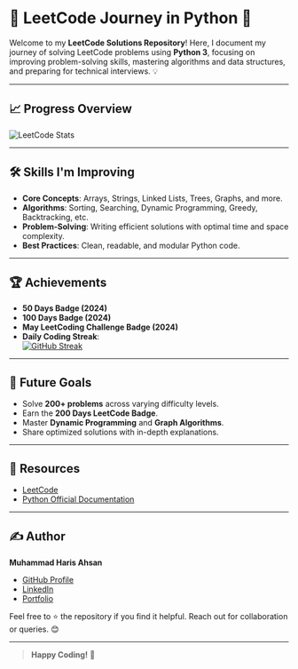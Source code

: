 # 🚀 LeetCode Journey in Python 🐍

Welcome to my **LeetCode Solutions Repository**! Here, I document my journey of solving LeetCode problems using **Python 3**, focusing on improving problem-solving skills, mastering algorithms and data structures, and preparing for technical interviews. 💡

---

## 📈 Progress Overview

![LeetCode Stats](https://leetcode.card.workers.dev/Muhammad_Haris_Ahsan?theme=dark&font=baloo&extension=null)

---

## 🛠️ Skills I'm Improving

- **Core Concepts**: Arrays, Strings, Linked Lists, Trees, Graphs, and more.
- **Algorithms**: Sorting, Searching, Dynamic Programming, Greedy, Backtracking, etc.
- **Problem-Solving**: Writing efficient solutions with optimal time and space complexity.
- **Best Practices**: Clean, readable, and modular Python code.

---

## 🏆 Achievements

- **50 Days Badge (2024)**  
- **100 Days Badge (2024)**  
- **May LeetCoding Challenge Badge (2024)**  
- **Daily Coding Streak**:  
  [![GitHub Streak](https://streak-stats.demolab.com/?user=Haris-Mughal&currStreakNum=2FD3EB&fire=pink&sideLabels=F00&dateformat=[Y.]n.j)](https://git.io/streak-stats)  

---

## 🌟 Future Goals

- Solve **200+ problems** across varying difficulty levels.  
- Earn the **200 Days LeetCode Badge**.  
- Master **Dynamic Programming** and **Graph Algorithms**.  
- Share optimized solutions with in-depth explanations.  

---

## 🧩 Resources

- [LeetCode](https://leetcode.com/)  
- [Python Official Documentation](https://docs.python.org/3/)  

---

## ✍️ Author

**Muhammad Haris Ahsan**  
- [GitHub Profile](https://github.com/Haris-Mughal)  
- [LinkedIn](https://www.linkedin.com/in/iamharisahsan)  
- [Portfolio](https://muhammad-haris-ahsan.vercel.app/)  

Feel free to ⭐ the repository if you find it helpful. Reach out for collaboration or queries. 😊  

---

> **Happy Coding!** 🚀  
